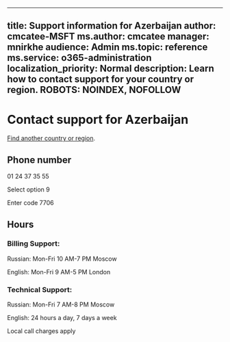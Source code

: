 ﻿
---                                
title: Support information for Azerbaijan
author: cmcatee-MSFT
ms.author: cmcatee
manager: mnirkhe
audience: Admin
ms.topic: reference
ms.service: o365-administration
localization_priority: Normal
description: Learn how to contact support for your country or region.
ROBOTS: NOINDEX, NOFOLLOW
---

# Contact support for Azerbaijan

[Find another country or region](../contact-support-for-business-products.md).

## Phone number
01 24 37 35 55

Select option 9

Enter code 7706

## Hours
### Billing Support:

Russian: Mon-Fri 10 AM-7 PM Moscow

English: Mon-Fri 9 AM-5 PM London

### Technical Support:

Russian: Mon-Fri 7 AM-8 PM Moscow

English: 24 hours a day, 7 days a week

Local call charges apply



